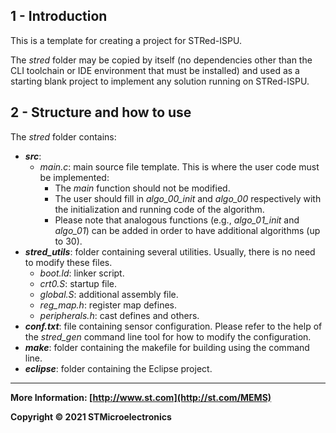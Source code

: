 ## 1 - Introduction

This is a template for creating a project for STRed-ISPU.

The *stred* folder may be copied by itself (no dependencies other than the CLI toolchain or IDE environment that must be installed) and used as a starting blank project to implement any solution running on STRed-ISPU.


## 2 - Structure and how to use

The *stred* folder contains:

* ***src***:
  * *main.c*: main source file template. This is where the user code must be implemented:
    * The *main* function should not be modified.
    * The user should fill in *algo_00_init* and *algo_00* respectively with the initialization and running code of the algorithm.
    * Please note that analogous functions (e.g., *algo_01_init* and *algo_01*) can be added in order to have additional algorithms (up to 30).
* ***stred_utils***: folder containing several utilities. Usually, there is no need to modify these files.
  * *boot.ld*: linker script.
  * *crt0.S*: startup file.
  * *global.S*: additional assembly file.
  * *reg_map.h*: register map defines.
  * *peripherals.h*: cast defines and others.
* ***conf.txt***: file containing sensor configuration. Please refer to the help of the *stred_gen* command line tool for how to modify the configuration.
* ***make***: folder containing the makefile for building using the command line.
* ***eclipse***: folder containing the Eclipse project.

------

**More Information: [http://www.st.com](http://st.com/MEMS)**

**Copyright © 2021 STMicroelectronics**